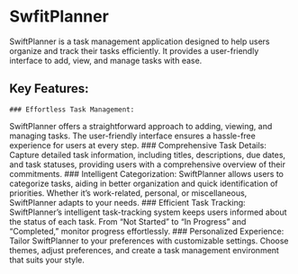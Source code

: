 # SwfitPlanner
SwiftPlanner is a task management application designed to help users organize and track their tasks efficiently. It provides a user-friendly interface to add, view, and manage tasks with ease.

## Key Features:
	### Effortless Task Management:
SwiftPlanner offers a straightforward approach to adding, viewing, and managing tasks. The user-friendly interface ensures a hassle-free experience for users at every step.
	### Comprehensive Task Details:
Capture detailed task information, including titles, descriptions, due dates, and task statuses, providing users with a comprehensive overview of their commitments.
	### Intelligent Categorization:
SwiftPlanner allows users to categorize tasks, aiding in better organization and quick identification of priorities. Whether it’s work-related, personal, or miscellaneous, SwiftPlanner adapts to your needs.
	### Efficient Task Tracking:
SwiftPlanner’s intelligent task-tracking system keeps users informed about the status of each task. From “Not Started” to “In Progress” and “Completed,” monitor progress effortlessly.
	### Personalized Experience:
Tailor SwiftPlanner to your preferences with customizable settings. Choose themes, adjust preferences, and create a task management environment that suits your style.

